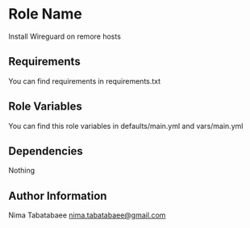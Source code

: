 Role Name
=========

Install Wireguard on remore hosts

Requirements
------------

You can find requirements in requirements.txt

Role Variables
--------------

You can find this role variables in defaults/main.yml and vars/main.yml

Dependencies
------------

Nothing


Author Information
------------------

Nima Tabatabaee nima.tabatabaee@gmail.com
